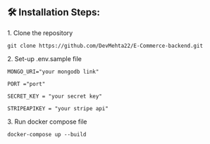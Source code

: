 <h2>🛠️ Installation Steps:</h2>

<p>1. Clone the repository</p>

```
git clone https://github.com/DevMehta22/E-Commerce-backend.git
```

<p>2. Set-up .env.sample file</p>

```
MONGO_URI="your mongodb link"
```

```
PORT ="port"
```

```
SECRET_KEY = "your secret key"
```

```
STRIPEAPIKEY = "your stripe api"
```

<p>3. Run docker compose file</p>

```
docker-compose up --build
```
